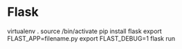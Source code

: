 # Flask

virtualenv .
source /bin/activate
pip install flask
export FLAST_APP=filename.py
export FLAST_DEBUG=1
flask run
